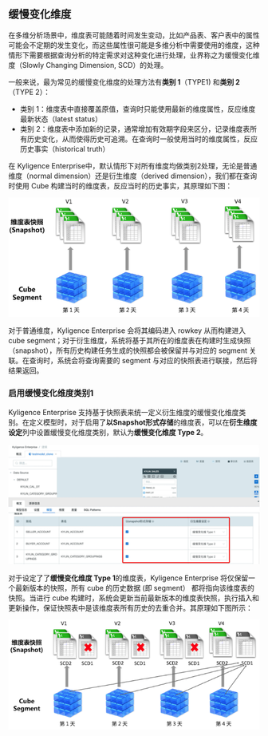 ## 缓慢变化维度

在多维分析场景中，维度表可能随着时间发生变动，比如产品表、客户表中的属性可能会不定期的发生变化，而这些属性很可能是多维分析中需要使用的维度，这种情形下需要根据查询分析的特定需求对这种变化进行处理，业界称之为缓慢变化维度（Slowly Changing Dimension, SCD）的处理。

一般来说，最为常见的缓慢变化维度的处理方法有**类别 1**（TYPE1) 和**类别 2**（TYPE 2）：

- 类别 1：维度表中直接覆盖原值，查询时只能使用最新的维度属性，反应维度最新状态（latest status）
- 类别 2：维度表中添加新的记录，通常增加有效期字段来区分，记录维度表所有历史变化，从而使得历史可追溯。在查询时一般使用当时的维度属性，反应历史事实（historical truth）

在 Kyligence Enterprise中，默认情形下对所有维度均做类别2处理，无论是普通维度（normal dimension）还是衍生维度（derived dimension），我们都在查询时使用 Cube 构建当时的维度表，反应当时的历史事实，其原理如下图：

![Kyligence Enterprise 默认SCD2](images/model_SCD2_cn.png)

对于普通维度，Kyligence Enterprise 会将其编码进入 rowkey 从而构建进入 cube segment；对于衍生维度，系统将基于其所在的维度表在构建时生成快照（snapshot），所有历史构建任务生成的快照都会被保留并与对应的 segment 关联。在查询时，系统会将查询需要的 segment 与对应的快照表进行联接，然后将结果返回。



### 启用缓慢变化维度类别1

Kyligence Enterprise 支持基于快照表来统一定义衍生维度的缓慢变化维度类别。在定义模型时，对于启用了**以Snapshot形式存储**的维度表，可以在**衍生维度设定**列中设置缓慢变化维度类别，默认为**缓慢变化维度 Type 2**。

![SCD 类别设置](images/model_SCD_setting_cn.png)

对于设定了了**缓慢变化维度 Type 1**的维度表，Kyligence Enterprise 将仅保留一个最新版本的快照，所有 cube 的历史数据 (即 segment） 都将指向该维度表的快照。当进行 cube 构建时，系统会更新当前最新版本的维度表快照，执行插入和更新操作，保证快照表中是该维度表所有历史的去重合并。其原理如下图所示：

![SCD 类别1](images/model_SCD1_cn.png)
